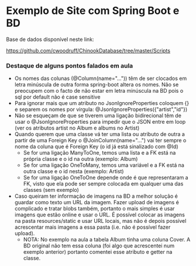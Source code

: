 # Exemplo de Site com Spring Boot e BD

Base de dados disponível neste link:

https://github.com/cwoodruff/ChinookDatabase/tree/master/Scripts

### Destaque de alguns pontos falados em aula

- Os nomes das colunas (@Column(name="...")) têm de ser clocados em letra minúscula de outra forma spring-boot altera os nomes. Não se preocupem com o facto de não estar em letra minúscula na BD pois o sql por default não é case sensitive 
- Para ignorar mais que um atributo no JsonIgnoreProperties coloquem {} e separem os nomes por virgula: @JsonIgnoreProperties({"artist","id"})
- Não se esqueçam de que se tiverem uma ligação bidirecional têm de usar o @JsonIgnoreProperties para impedir que o JSON entre em loop (ver os atributos artist no Album e albums no Artist)
- Quando querem que uma classe vá ter uma lista ou atributo de outra a partir de uma Foreign Key o @JoinColumn(name="...") vai ter sempre o nome da coluna que é Foreign Key (o id já está sinalizado com @Id)
  - Se for uma ligação ManyToOne, temos uma lista e a FK está na própria classe e o id na outra (exemplo: Album)
  - Se for uma ligação OneToMany, temos uma variável e a FK está na outra classe e o id nesta (exemplo: Artist)
  - Se for uma ligação OneToOne depende onde é que representaram a FK, visto que ela pode ser sempre colocada em qualquer uma das classes (sem exemplo)
- Caso queiram ter informação de imagens na BD a melhor solução é guardar como texto um URL da imagem. Fazer upload de imagens é complicado e tratar blobs também, portanto o mais simples é usar imagens que estão online e usar o URL. É possível colocar as imagens na pasta resources/static e usar URL locais, mas não é depois possível acrescentar mais imagens a essa pasta (i.e. não é possível fazer upload).
  - NOTA: No exemplo na aula a tabela Album tinha uma coluna Cover. A BD original não tem essa coluna (foi algo que acrescentei num exemplo anterior) portanto comentei esse atributo e getter na classe. 

